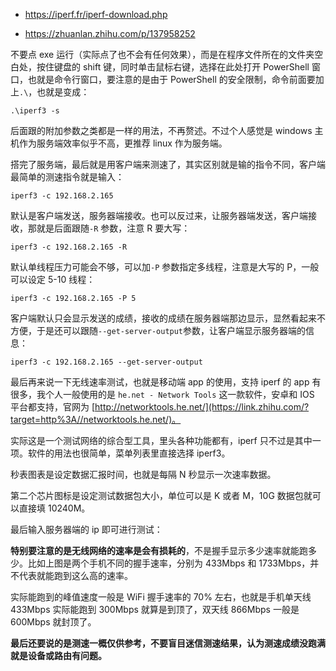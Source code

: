 

+ https://iperf.fr/iperf-download.php

+ https://zhuanlan.zhihu.com/p/137958252



不要点 exe 运行（实际点了也不会有任何效果），而是在程序文件所在的文件夹空白处，按住键盘的 shift 键，同时单击鼠标右键，选择在此处打开 PowerShell 窗口，也就是命令行窗口，要注意的是由于 PowerShell 的安全限制，命令前面要加上`.\`，也就是变成：

```text
.\iperf3 -s
```

后面跟的附加参数之类都是一样的用法，不再赘述。不过个人感觉是 windows 主机作为服务端效率似乎不高，更推荐 linux 作为服务端。

搭完了服务端，最后就是用客户端来测速了，其实区别就是输的指令不同，客户端最简单的测速指令就是输入：

```text
iperf3 -c 192.168.2.165
```

默认是客户端发送，服务器端接收。也可以反过来，让服务器端发送，客户端接收，那就是后面跟随`-R` 参数，注意 R 要大写：

```text
iperf3 -c 192.168.2.165 -R
```

默认单线程压力可能会不够，可以加`-P` 参数指定多线程，注意是大写的 P，一般可以设定 5-10 线程：

```text
iperf3 -c 192.168.2.165 -P 5
```

客户端默认只会显示发送的成绩，接收的成绩在服务器端那边显示，显然看起来不方便，于是还可以跟随`--get-server-output`参数，让客户端显示服务器端的信息：

```text
iperf3 -c 192.168.2.165 --get-server-output
```

最后再来说一下无线速率测试，也就是移动端 app 的使用，支持 iperf 的 app 有很多，我个人一般使用的是 `he.net - Network Tools` 这一款软件，安卓和 IOS 平台都支持，官网为 [http://networktools.he.net/](https://link.zhihu.com/?target=http%3A//networktools.he.net/)。

实际这是一个测试网络的综合型工具，里头各种功能都有，iperf 只不过是其中一项。软件的用法也很简单，菜单列表里直接选择 iperf3。

秒表图表是设定数据汇报时间，也就是每隔 N 秒显示一次速率数据。

第二个芯片图标是设定测试数据包大小，单位可以是 K 或者 M，10G 数据包就可以直接填 10240M。

最后输入服务器端的 ip 即可进行测试：

**特别要注意的是无线网络的速率是会有损耗的**，不是握手显示多少速率就能跑多少。比如上图是两个手机不同的握手速率，分别为 433Mbps 和 1733Mbps，并不代表就能跑到这么高的速率。

实际能跑到的峰值速度一般是 WiFi 握手速率的 70% 左右，也就是手机单天线 433Mbps 实际能跑到 300Mbps 就算是到顶了，双天线 866Mbps 一般是 600Mbps 就封顶了。

**最后还要说的是测速一概仅供参考，不要盲目迷信测速结果，认为测速成绩没跑满就是设备或路由有问题。**